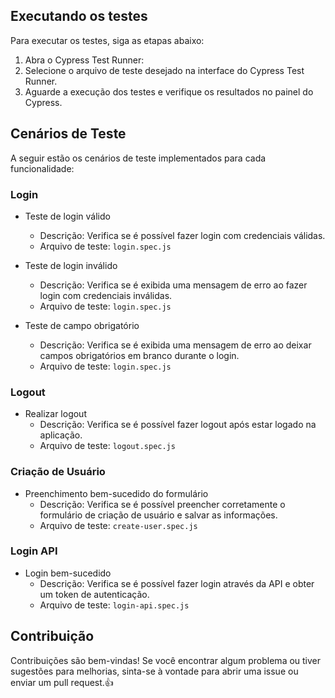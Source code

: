 ## Executando os testes

Para executar os testes, siga as etapas abaixo:

1. Abra o Cypress Test Runner:
1. Selecione o arquivo de teste desejado na interface do Cypress Test Runner.
3. Aguarde a execução dos testes e verifique os resultados no painel do Cypress. 


## Cenários de Teste

A seguir estão os cenários de teste implementados para cada funcionalidade:

### Login

- Teste de login válido
  - Descrição: Verifica se é possível fazer login com credenciais válidas.
  - Arquivo de teste: `login.spec.js`

- Teste de login inválido
  - Descrição: Verifica se é exibida uma mensagem de erro ao fazer login com credenciais inválidas.
  - Arquivo de teste: `login.spec.js`

- Teste de campo obrigatório
  - Descrição: Verifica se é exibida uma mensagem de erro ao deixar campos obrigatórios em branco durante o login.
  - Arquivo de teste: `login.spec.js`

### Logout

- Realizar logout
  - Descrição: Verifica se é possível fazer logout após estar logado na aplicação.
  - Arquivo de teste: `logout.spec.js`

### Criação de Usuário

- Preenchimento bem-sucedido do formulário
  - Descrição: Verifica se é possível preencher corretamente o formulário de criação de usuário e salvar as informações.
  - Arquivo de teste: `create-user.spec.js`

### Login API

- Login bem-sucedido
  - Descrição: Verifica se é possível fazer login através da API e obter um token de autenticação.
  - Arquivo de teste: `login-api.spec.js`

## Contribuição

Contribuições são bem-vindas! Se você encontrar algum problema ou tiver sugestões para melhorias, sinta-se à vontade para abrir uma issue ou enviar um pull request.👍